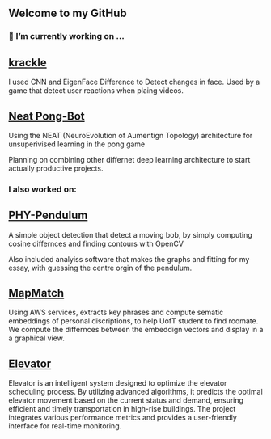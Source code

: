 ## Welcome to my GitHub

### 🔭 I’m currently working on ...
## [krackle](https://github.com/Epic-Eric/New-Hacks/)
I used CNN and EigenFace Difference to Detect changes in face. 
Used by a game that detect user reactions when plaing videos. 

## [Neat Pong-Bot](https://github.com/HaysonC/NEAT-PongBot/)
Using the NEAT (NeuroEvolution of Aumentign Topology) architecture for unsuperivised learning in
the pong game

Planning on combining other differnet deep learning architecture to start actually productive projects.

### I also worked on:
## [PHY-Pendulum](https://github.com/HaysonC/PHY180-Pendulum)
A simple object detection that detect a moving bob, by simply computing cosine differnces and finding 
contours with OpenCV

Also included analyiss software that makes the graphs and fitting for my essay, with guessing 
the centre orgin of the pendulum.

## [MapMatch](https://github.com/Epic-Eric/AWSHacks)
Using AWS services, extracts key phrases and compute sematic embeddings of personal discriptions, to
help UofT student to find roomate. We compute the differnces between the embeddign vectors and display in a 
a graphical view.

## [Elevator](https://github.com/HaysonC/elevator)
Elevator is an intelligent system designed to optimize the elevator scheduling process. By utilizing advanced algorithms, it predicts the optimal elevator movement based on the current status and demand, ensuring efficient and timely transportation in high-rise buildings. The project integrates various performance metrics and provides a user-friendly interface for real-time monitoring.




<!--
**HaysonC/HaysonC** is a ✨ _special_ ✨ repository because its `README.md` (this file) appears on your GitHub profile.

Here are some ideas to get you started:

- 
- 🌱 I’m currently learning ...
- 👯 I’m looking to collaborate on ...
- 🤔 I’m looking for help with ...
- 💬 Ask me about ...
- 📫 How to reach me: ...
- 😄 Pronouns: ...
- ⚡ Fun fact: ...
-->
